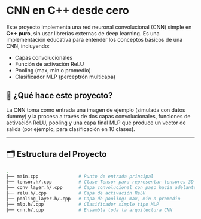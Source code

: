 # CNN en C++ desde cero

Este proyecto implementa una red neuronal convolucional (CNN) simple en **C++ puro**, sin usar librerías externas de deep learning. Es una implementación educativa para entender los conceptos básicos de una CNN, incluyendo:

- Capas convolucionales
- Función de activación ReLU
- Pooling (max, min o promedio)
- Clasificador MLP (perceptrón multicapa)

## 📌 ¿Qué hace este proyecto?

La CNN toma como entrada una imagen de ejemplo (simulada con datos dummy) y la procesa a través de dos capas convolucionales, funciones de activación ReLU, pooling y una capa final MLP que produce un vector de salida (por ejemplo, para clasificación en 10 clases).

---

## 🗂 Estructura del Proyecto

```bash
.
├── main.cpp               # Punto de entrada principal
├── tensor.h/.cpp          # Clase Tensor para representar tensores 3D (datos de imágenes)
├── conv_layer.h/.cpp      # Capa convolucional con paso hacia adelante
├── relu.h/.cpp            # Capa de activación ReLU
├── pooling_layer.h/.cpp   # Capa de pooling: max, min o promedio
├── mlp.h/.cpp             # Clasificador simple tipo MLP
├── cnn.h/.cpp             # Ensambla toda la arquitectura CNN
